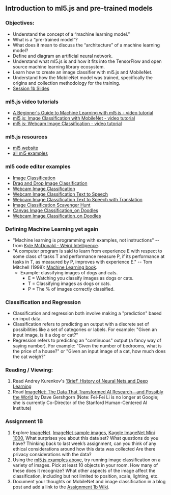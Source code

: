## Introduction to ml5.js and pre-trained models

### Objectives:

- Understand the concept of a “machine learning model.”
- What is a “pre-trained model”?
- What does it mean to discuss the “architecture” of a machine learning model?
- Define and diagram an artificial neural network.
- Understand what ml5.js is and how it fits into the TensorFlow and open source machine learning library ecosystem.
- Learn how to create an image classifier with ml5.js and MobileNet.
- Understand how the MobileNet model was trained, specifically the origins and collection methodology for the training.
- [Session 1b Slides](https://docs.google.com/presentation/d/1udTrsHVhuPnbfp0iEv_HQnb-0VVCftYzQbtje-Va3LM/edit?usp=sharing)

### ml5.js video tutorials

- [A Beginner's Guide to Machine Learning with ml5.js - video tutorial](https://youtu.be/jmznx0Q1fP0?list=PLRqwX-V7Uu6YPSwT06y_AEYTqIwbeam3y)
- [ml5.js: Image Classification with MobileNet - video tutorial](https://youtu.be/yNkAuWz5lnY?list=PLRqwX-V7Uu6YPSwT06y_AEYTqIwbeam3y)
- [ml5.js: Webcam Image Classification - video tutorial](https://youtu.be/D9BoBSkLvFo?list=PLRqwX-V7Uu6YPSwT06y_AEYTqIwbeam3y)

### ml5.js resources

- [ml5 website](https://ml5js.org)
- [all ml5 examples](https://examples.ml5js.org/)

### ml5 code editor examples

- [Image Classification](https://editor.p5js.org/ml5/sketches/ImageClassification)
- [Drag and Drop Image Classification](https://editor.p5js.org/ima_ml/sketches/rnm3SJmMd)
- [Webcam Image Classification](https://editor.p5js.org/ml5/sketches/ImageClassification_Video)
- [Webcam Image Classification Text to Speech](https://editor.p5js.org/ml5/sketches/ImageClassification_VideoSound)
- [Webcam Image Classification Text to Speech with Translation](https://editor.p5js.org/ml5/sketches/ImageClassification_VideoSoundTranslate)
- [Image Classification Scavenger Hunt](https://editor.p5js.org/ml5/sketches/ImageClassification_VideoScavengerHunt)
- [Canvas Image Classification_on Doodles](https://editor.p5js.org/ml5/sketches/ImageClassification_DoodleNet_Canvas)
- [Webcam Image Classification_on Doodles](https://editor.p5js.org/ml5/sketches/ImageClassification_DoodleNet_Video)

### Defining Machine Learning yet again

- "Machine learning is programming with examples, not instructions" -- from [Kyle McDonald - Weird Intelligence](https://vimeo.com/304110435).
- "A computer program is said to learn from experience E with respect to some class of tasks T and performance measure P, if its performance at tasks in T, as measured by P, improves with experience E." -- Tom Mitchell (1998): [Machine Learning book](http://amzn.to/2nLdRgQ).
  - Example: classifying images of dogs and cats.
    - E = Watching you classify images as dogs or cats.
    - T = Classifying images as dogs or cats.
    - P = The % of images correctly classified.

### Classification and Regression

- Classification and regression both involve making a "prediction" based on input data.
- Classification refers to predicting an output with a discrete set of possibilities like a set of categories or labels. For example: "Given an input image, is it a dog or cat?"
- Regression refers to predicting an "continuous" output (a fancy way of saying number). For example: "Given the number of bedrooms, what is the price of a house?" or "Given an input image of a cat, how much does the cat weigh?"

### Reading / Viewing:

1. Read Andrey Kurenkov's ['Brief' History of Neural Nets and Deep Learning](http://www.andreykurenkov.com/writing/a-brief-history-of-neural-nets-and-deep-learning/)
2. Read [ImageNet: The Data That Transformed AI Research—and Possibly the World](https://qz.com/1034972/the-data-that-changed-the-direction-of-ai-research-and-possibly-the-world/) by Dave Gershgorn (Note: Fei-Fei Li is no longer at Google; she is currently Co-Director of the Stanford Human-Centered AI Institute)

### Assignment 1B

1. Explore [ImageNet](http://image-net.org/index). [ImageNet sample images](https://github.com/EliSchwartz/imagenet-sample-images), [Kaggle ImageNet Mini 1000](https://www.kaggle.com/datasets/ifigotin/imagenetmini-1000), What surprises you about this data set? What questions do you have? Thinking back to last week’s assignment, can you think of any ethical considerations around how this data was collected Are there privacy considerations with the data?
2. Using the [ml5.js examples above](https://github.com/ml5js/Intro-ML-Arts-IMA-F22/blob/main/01_ml5/README.md#ml5-code-editor-examples), try running image classification on a variety of images. Pick at least 10 objects in your room. How many of these does it recognize? What other aspects of the image affect the classification, including but not limited to position, scale, lighting, etc.
3. Document your thoughts on MobileNet and image classification in a blog post and add a link to the [Assignment 1b Wiki](https://github.com/ml5js/Intro-ML-Arts-IMA-F23/wiki/Assignment-1b).

